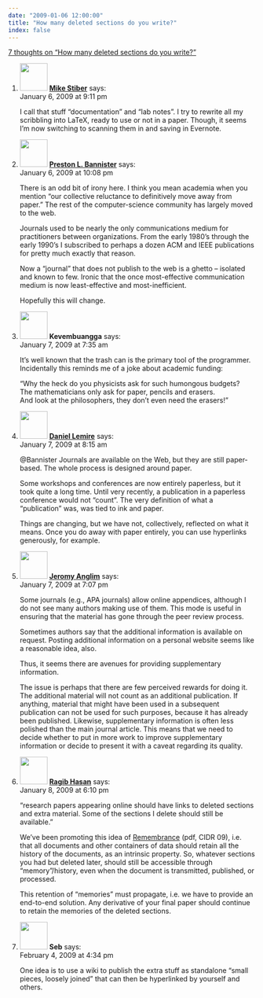 ```yaml
---
date: "2009-01-06 12:00:00"
title: "How many deleted sections do you write?"
index: false
---
```


[7 thoughts on &ldquo;How many deleted sections do you write?&rdquo;](/lemire/blog/2009/01-06-how-many-deleted-sections-do-you-produce)

<ol class="comment-list">
<li id="comment-50510" class="comment even thread-even depth-1">
<div class="comment-author vcard">
<img alt src="https://secure.gravatar.com/avatar/dada9de44173d6c1b13691554ef8e974?s=56&#038;d=mm&#038;r=g" srcset="https://secure.gravatar.com/avatar/dada9de44173d6c1b13691554ef8e974?s=112&#038;d=mm&#038;r=g 2x" class="avatar avatar-56 photo" height="56" width="56" decoding="async" /> <b class="fn"><a href="https://expert-opinion.blogspot.com/" class="url" rel="ugc external nofollow">Mike Stiber</a></b> <span class="says">says:</span> </div>
<div class="comment-metadata"><time datetime="2009-01-06T21:11:51+00:00">January 6, 2009 at 9:11 pm</time></a> </div>
<div class="comment-content">
<p>I call that stuff &ldquo;documentation&rdquo; and &ldquo;lab notes&rdquo;. I try to rewrite all my scribbling into LaTeX, ready to use or not in a paper. Though, it seems I&rsquo;m now switching to scanning them in and saving in Evernote.</p>
</div>
</li>
<li id="comment-50511" class="comment odd alt thread-odd thread-alt depth-1">
<div class="comment-author vcard">
<img alt src="https://secure.gravatar.com/avatar/9087622186f0fe01571cfd0add715302?s=56&#038;d=mm&#038;r=g" srcset="https://secure.gravatar.com/avatar/9087622186f0fe01571cfd0add715302?s=112&#038;d=mm&#038;r=g 2x" class="avatar avatar-56 photo" height="56" width="56" decoding="async" /> <b class="fn"><a href="http://bannister.us/" class="url" rel="ugc external nofollow">Preston L. Bannister</a></b> <span class="says">says:</span> </div>
<div class="comment-metadata"><time datetime="2009-01-06T22:08:56+00:00">January 6, 2009 at 10:08 pm</time></a> </div>
<div class="comment-content">
<p>There is an odd bit of irony here. I think you mean academia when you mention &ldquo;our collective reluctance to definitively move away from paper.&rdquo; The rest of the computer-science community has largely moved to the web.</p>
<p>Journals used to be nearly the only communications medium for practitioners between organizations. From the early 1980&rsquo;s through the early 1990&rsquo;s I subscribed to perhaps a dozen ACM and IEEE publications for pretty much exactly that reason. </p>
<p>Now a &ldquo;journal&rdquo; that does not publish to the web is a ghetto &#8211; isolated and known to few. Ironic that the once most-effective communication medium is now least-effective and most-inefficient.</p>
<p>Hopefully this will change.</p>
</div>
</li>
<li id="comment-50514" class="comment even thread-even depth-1">
<div class="comment-author vcard">
<img alt src="https://secure.gravatar.com/avatar/988ac6d9ab01c62c26ca83981a0e5e9a?s=56&#038;d=mm&#038;r=g" srcset="https://secure.gravatar.com/avatar/988ac6d9ab01c62c26ca83981a0e5e9a?s=112&#038;d=mm&#038;r=g 2x" class="avatar avatar-56 photo" height="56" width="56" loading="lazy" decoding="async" /> <b class="fn">Kevembuangga</b> <span class="says">says:</span> </div>
<div class="comment-metadata"><time datetime="2009-01-07T07:35:07+00:00">January 7, 2009 at 7:35 am</time></a> </div>
<div class="comment-content">
<p>It&rsquo;s well known that the trash can is the primary tool of the programmer.<br/>
Incidentally this reminds me of a joke about academic funding:</p>
<p>&ldquo;Why the heck do you physicists ask for such humongous budgets?<br/>
The mathematicians only ask for paper, pencils and erasers.<br/>
And look at the philosophers, they don&rsquo;t even need the erasers!&rdquo;</p>
</div>
</li>
<li id="comment-50515" class="comment byuser comment-author-lemire bypostauthor odd alt thread-odd thread-alt depth-1">
<div class="comment-author vcard">
<img alt src="https://secure.gravatar.com/avatar/2ca999bef9535950f5b84281a4dab006?s=56&#038;d=mm&#038;r=g" srcset="https://secure.gravatar.com/avatar/2ca999bef9535950f5b84281a4dab006?s=112&#038;d=mm&#038;r=g 2x" class="avatar avatar-56 photo" height="56" width="56" loading="lazy" decoding="async" /> <b class="fn"><a href="https://lemire.me/blog/" class="url" rel="ugc">Daniel Lemire</a></b> <span class="says">says:</span> </div>
<div class="comment-metadata"><time datetime="2009-01-07T08:15:25+00:00">January 7, 2009 at 8:15 am</time></a> </div>
<div class="comment-content">
<p>@Bannister Journals are available on the Web, but they are still paper-based. The whole process is designed around paper.</p>
<p>Some workshops and conferences are now entirely paperless, but it took quite a long time. Until very recently, a publication in a paperless conference would not &ldquo;count&rdquo;. The very definition of what a &ldquo;publication&rdquo; was, was tied to ink and paper.</p>
<p>Things are changing, but we have not, collectively, reflected on what it means. Once you do away with paper entirely, you can use hyperlinks generously, for example.</p>
</div>
</li>
<li id="comment-50516" class="comment even thread-even depth-1">
<div class="comment-author vcard">
<img alt src="https://secure.gravatar.com/avatar/11e0490bf608a4f2743c98910f9f545a?s=56&#038;d=mm&#038;r=g" srcset="https://secure.gravatar.com/avatar/11e0490bf608a4f2743c98910f9f545a?s=112&#038;d=mm&#038;r=g 2x" class="avatar avatar-56 photo" height="56" width="56" loading="lazy" decoding="async" /> <b class="fn"><a href="https://jeromyanglim.blogspot.com/" class="url" rel="ugc external nofollow">Jeromy Anglim</a></b> <span class="says">says:</span> </div>
<div class="comment-metadata"><time datetime="2009-01-07T19:07:18+00:00">January 7, 2009 at 7:07 pm</time></a> </div>
<div class="comment-content">
<p>Some journals (e.g., APA journals) allow online appendices, although I do not see many authors making use of them. This mode is useful in ensuring that the material has gone through the peer review process.</p>
<p>Sometimes authors say that the additional information is available on request. Posting additional information on a personal website seems like a reasonable idea, also.</p>
<p>Thus, it seems there are avenues for providing supplementary information. </p>
<p>The issue is perhaps that there are few perceived rewards for doing it. The additional material will not count as an additional publication. If anything, material that might have been used in a subsequent publication can not be used for such purposes, because it has already been published. Likewise, supplementary information is often less polished than the main journal article. This means that we need to decide whether to put in more work to improve supplementary information or decide to present it with a caveat regarding its quality.</p>
</div>
</li>
<li id="comment-50522" class="comment odd alt thread-odd thread-alt depth-1">
<div class="comment-author vcard">
<img alt src="https://secure.gravatar.com/avatar/8d98221c72ad0dc0e7b24480161e13cc?s=56&#038;d=mm&#038;r=g" srcset="https://secure.gravatar.com/avatar/8d98221c72ad0dc0e7b24480161e13cc?s=112&#038;d=mm&#038;r=g 2x" class="avatar avatar-56 photo" height="56" width="56" loading="lazy" decoding="async" /> <b class="fn"><a href="http://www.ragibhasan.com" class="url" rel="ugc external nofollow">Ragib Hasan</a></b> <span class="says">says:</span> </div>
<div class="comment-metadata"><time datetime="2009-01-08T18:10:11+00:00">January 8, 2009 at 6:10 pm</time></a> </div>
<div class="comment-content">
<p>&ldquo;research papers appearing online should have links to deleted sections and extra material. Some of the sections I delete should still be available.&rdquo;</p>
<p>We&rsquo;ve been promoting this idea of <a href="http://www-db.cs.wisc.edu/cidr/cidr2009/Paper_29.pdf" rel="nofollow">Remembrance</a> (pdf, CIDR 09), i.e. that all documents and other containers of data should retain all the history of the documents, as an intrinsic property. So, whatever sections you had but deleted later, should still be accessible through &ldquo;memory&rdquo;/history, even when the document is transmitted, published, or processed.</p>
<p>This retention of &ldquo;memories&rdquo; must propagate, i.e. we have to provide an end-to-end solution. Any derivative of your final paper should continue to retain the memories of the deleted sections.</p>
</div>
</li>
<li id="comment-50607" class="comment even thread-even depth-1">
<div class="comment-author vcard">
<img alt src="https://secure.gravatar.com/avatar/d9a269e6606df722a2614d469d85c225?s=56&#038;d=mm&#038;r=g" srcset="https://secure.gravatar.com/avatar/d9a269e6606df722a2614d469d85c225?s=112&#038;d=mm&#038;r=g 2x" class="avatar avatar-56 photo" height="56" width="56" loading="lazy" decoding="async" /> <b class="fn">Seb</b> <span class="says">says:</span> </div>
<div class="comment-metadata"><time datetime="2009-02-04T16:34:43+00:00">February 4, 2009 at 4:34 pm</time></a> </div>
<div class="comment-content">
<p>One idea is to use a wiki to publish the extra stuff as standalone &ldquo;small pieces, loosely joined&rdquo; that can then be hyperlinked by yourself and others.</p>
</div>
</li>
</ol>
